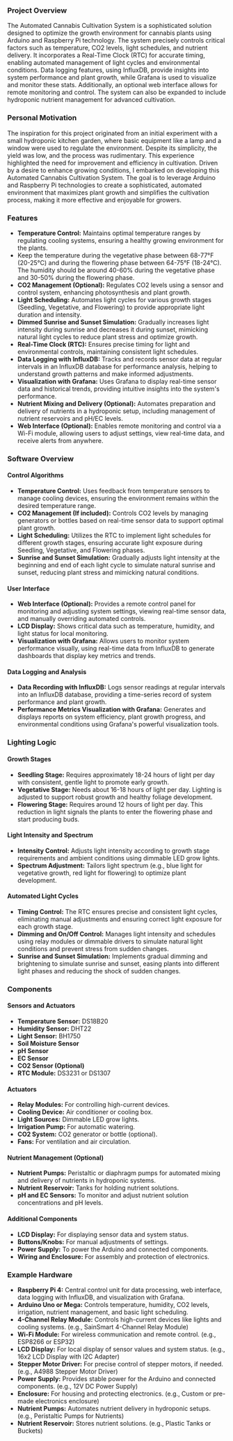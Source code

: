 ### Project Overview

The Automated Cannabis Cultivation System is a sophisticated solution designed to optimize the growth environment for cannabis plants using Arduino and Raspberry Pi technology. The system precisely controls critical factors such as temperature, CO2 levels, light schedules, and nutrient delivery. It incorporates a Real-Time Clock (RTC) for accurate timing, enabling automated management of light cycles and environmental conditions. Data logging features, using InfluxDB, provide insights into system performance and plant growth, while Grafana is used to visualize and monitor these stats. Additionally, an optional web interface allows for remote monitoring and control. The system can also be expanded to include hydroponic nutrient management for advanced cultivation.

### Personal Motivation

The inspiration for this project originated from an initial experiment with a small hydroponic kitchen garden, where basic equipment like a lamp and a window were used to regulate the environment. Despite its simplicity, the yield was low, and the process was rudimentary. This experience highlighted the need for improvement and efficiency in cultivation. Driven by a desire to enhance growing conditions, I embarked on developing this Automated Cannabis Cultivation System. The goal is to leverage Arduino and Raspberry Pi technologies to create a sophisticated, automated environment that maximizes plant growth and simplifies the cultivation process, making it more effective and enjoyable for growers.

### Features

- **Temperature Control:** Maintains optimal temperature ranges by regulating cooling systems, ensuring a healthy growing environment for the plants.
- Keep the temperature during the vegetative phase between 68-77°F (20-25°C) and during the flowering phase between 64-75°F (18-24°C). The humidity should be around 40-60% during the vegetative phase and 30-50% during the flowering phase.
- **CO2 Management (Optional):** Regulates CO2 levels using a sensor and control system, enhancing photosynthesis and plant growth.
- **Light Scheduling:** Automates light cycles for various growth stages (Seedling, Vegetative, and Flowering) to provide appropriate light duration and intensity.
- **Dimmed Sunrise and Sunset Simulation:** Gradually increases light intensity during sunrise and decreases it during sunset, mimicking natural light cycles to reduce plant stress and optimize growth.
- **Real-Time Clock (RTC):** Ensures precise timing for light and environmental controls, maintaining consistent light schedules.
- **Data Logging with InfluxDB:** Tracks and records sensor data at regular intervals in an InfluxDB database for performance analysis, helping to understand growth patterns and make informed adjustments.
- **Visualization with Grafana:** Uses Grafana to display real-time sensor data and historical trends, providing intuitive insights into the system's performance.
- **Nutrient Mixing and Delivery (Optional):** Automates preparation and delivery of nutrients in a hydroponic setup, including management of nutrient reservoirs and pH/EC levels.
- **Web Interface (Optional):** Enables remote monitoring and control via a Wi-Fi module, allowing users to adjust settings, view real-time data, and receive alerts from anywhere.

### Software Overview

#### Control Algorithms

- **Temperature Control:** Uses feedback from temperature sensors to manage cooling devices, ensuring the environment remains within the desired temperature range.
- **CO2 Management (If included):** Controls CO2 levels by managing generators or bottles based on real-time sensor data to support optimal plant growth.
- **Light Scheduling:** Utilizes the RTC to implement light schedules for different growth stages, ensuring accurate light exposure during Seedling, Vegetative, and Flowering phases.
- **Sunrise and Sunset Simulation:** Gradually adjusts light intensity at the beginning and end of each light cycle to simulate natural sunrise and sunset, reducing plant stress and mimicking natural conditions.

#### User Interface

- **Web Interface (Optional):** Provides a remote control panel for monitoring and adjusting system settings, viewing real-time sensor data, and manually overriding automated controls.
- **LCD Display:** Shows critical data such as temperature, humidity, and light status for local monitoring.
- **Visualization with Grafana:** Allows users to monitor system performance visually, using real-time data from InfluxDB to generate dashboards that display key metrics and trends.

#### Data Logging and Analysis

- **Data Recording with InfluxDB:** Logs sensor readings at regular intervals into an InfluxDB database, providing a time-series record of system performance and plant growth.
- **Performance Metrics Visualization with Grafana:** Generates and displays reports on system efficiency, plant growth progress, and environmental conditions using Grafana's powerful visualization tools.

### Lighting Logic

#### Growth Stages

- **Seedling Stage:** Requires approximately 18-24 hours of light per day with consistent, gentle light to promote early growth.
- **Vegetative Stage:** Needs about 16-18 hours of light per day. Lighting is adjusted to support robust growth and healthy foliage development.
- **Flowering Stage:** Requires around 12 hours of light per day. This reduction in light signals the plants to enter the flowering phase and start producing buds.

#### Light Intensity and Spectrum

- **Intensity Control:** Adjusts light intensity according to growth stage requirements and ambient conditions using dimmable LED grow lights.
- **Spectrum Adjustment:** Tailors light spectrum (e.g., blue light for vegetative growth, red light for flowering) to optimize plant development.

#### Automated Light Cycles

- **Timing Control:** The RTC ensures precise and consistent light cycles, eliminating manual adjustments and ensuring correct light exposure for each growth stage.
- **Dimming and On/Off Control:** Manages light intensity and schedules using relay modules or dimmable drivers to simulate natural light conditions and prevent stress from sudden changes.
- **Sunrise and Sunset Simulation:** Implements gradual dimming and brightening to simulate sunrise and sunset, easing plants into different light phases and reducing the shock of sudden changes.

### Components

#### Sensors and Actuators

- **Temperature Sensor:** DS18B20
- **Humidity Sensor:** DHT22
- **Light Sensor:** BH1750
- **Soil Moisture Sensor**
- **pH Sensor**
- **EC Sensor**
- **CO2 Sensor (Optional)**
- **RTC Module:** DS3231 or DS1307

#### Actuators

- **Relay Modules:** For controlling high-current devices.
- **Cooling Device:** Air conditioner or cooling box.
- **Light Sources:** Dimmable LED grow lights.
- **Irrigation Pump:** For automatic watering.
- **CO2 System:** CO2 generator or bottle (optional).
- **Fans:** For ventilation and air circulation.

#### Nutrient Management (Optional)

- **Nutrient Pumps:** Peristaltic or diaphragm pumps for automated mixing and delivery of nutrients in hydroponic systems.
- **Nutrient Reservoir:** Tanks for holding nutrient solutions.
- **pH and EC Sensors:** To monitor and adjust nutrient solution concentrations and pH levels.

#### Additional Components

- **LCD Display:** For displaying sensor data and system status.
- **Buttons/Knobs:** For manual adjustments of settings.
- **Power Supply:** To power the Arduino and connected components.
- **Wiring and Enclosure:** For assembly and protection of electronics.

### Example Hardware

- **Raspberry Pi 4:** Central control unit for data processing, web interface, data logging with InfluxDB, and visualization with Grafana.
- **Arduino Uno or Mega:** Controls temperature, humidity, CO2 levels, irrigation, nutrient management, and basic light scheduling.
- **4-Channel Relay Module:** Controls high-current devices like lights and cooling systems. (e.g., SainSmart 4-Channel Relay Module)
- **Wi-Fi Module:** For wireless communication and remote control. (e.g., ESP8266 or ESP32)
- **LCD Display:** For local display of sensor values and system status. (e.g., 16x2 LCD Display with I2C Adapter)
- **Stepper Motor Driver:** For precise control of stepper motors, if needed. (e.g., A4988 Stepper Motor Driver)
- **Power Supply:** Provides stable power for the Arduino and connected components. (e.g., 12V DC Power Supply)
- **Enclosure:** For housing and protecting electronics. (e.g., Custom or pre-made electronics enclosure)
- **Nutrient Pumps:** Automates nutrient delivery in hydroponic setups. (e.g., Peristaltic Pumps for Nutrients)
- **Nutrient Reservoir:** Stores nutrient solutions. (e.g., Plastic Tanks or Buckets)
